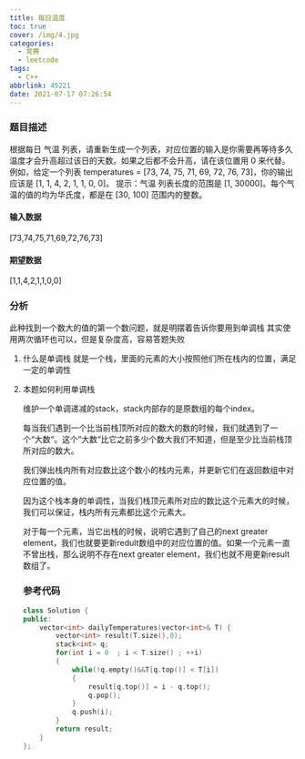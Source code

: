 ```yaml
---
title: 每日温度
toc: true
cover: /img/4.jpg
categories:
  - 竞赛
  - leetcode
tags:
  - C++
abbrlink: 45221
date: 2021-07-17 07:26:54
---
```


### 题目描述

根据每日 气温 列表，请重新生成一个列表，对应位置的输入是你需要再等待多久温度才会升高超过该日的天数。如果之后都不会升高，请在该位置用 0 来代替。<!-- more -->
例如，给定一个列表 temperatures = [73, 74, 75, 71, 69, 72, 76, 73]，你的输出应该是 [1, 1, 4, 2, 1, 1, 0, 0]。
提示：气温 列表长度的范围是 [1, 30000]。每个气温的值的均为华氏度，都是在 [30, 100] 范围内的整数。

#### 输入数据

[73,74,75,71,69,72,76,73]

#### 期望数据

[1,1,4,2,1,1,0,0]

### 分析

此种找到一个数大的值的第一个数问题，就是明摆着告诉你要用到单调栈
其实使用两次循环也可以，但是复杂度高，容易答题失败

1. 什么是单调栈
   就是一个栈，里面的元素的大小按照他们所在栈内的位置，满足一定的单调性

2. 本题如何利用单调栈

   维护一个单调递减的stack，stack内部存的是原数组的每个index。

   每当我们遇到一个比当前栈顶所对应的数大的数的时候，我们就遇到了一个“大数“。这个”大数“比它之前多少个数大我们不知道，但是至少比当前栈顶所对应的数大。

   我们弹出栈内所有对应数比这个数小的栈内元素，并更新它们在返回数组中对应位置的值。

   因为这个栈本身的单调性，当我们栈顶元素所对应的数比这个元素大的时候，我们可以保证，栈内所有元素都比这个元素大。

   对于每一个元素，当它出栈的时候，说明它遇到了自己的next greater element，我们也就要更新redult数组中的对应位置的值。如果一个元素一直不曾出栈，那么说明不存在next greater element，我们也就不用更新result数组了。

   ### 参考代码

   ```c++
   class Solution {
   public:
       vector<int> dailyTemperatures(vector<int>& T) {
           vector<int> result(T.size(),0);
           stack<int> q;
           for(int i = 0  ; i < T.size() ; ++i)
           {
               while(!q.empty()&&T[q.top()] < T[i])
               {
                   result[q.top()] = i - q.top();
                   q.pop();
               }
               q.push(i);
           }
           return result;
       }
   };
   ```
